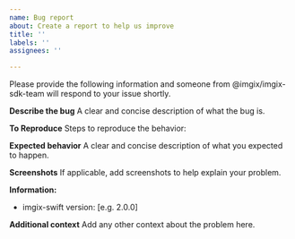 ```yaml
---
name: Bug report
about: Create a report to help us improve
title: ''
labels: ''
assignees: ''

---
```


Please provide the following information and someone from @imgix/imgix-sdk-team will respond to your issue shortly.

**Describe the bug**
A clear and concise description of what the bug is.

**To Reproduce**
Steps to reproduce the behavior:

**Expected behavior**
A clear and concise description of what you expected to happen.

**Screenshots**
If applicable, add screenshots to help explain your problem.

**Information:**
 - imgix-swift version: [e.g. 2.0.0]

**Additional context**
Add any other context about the problem here.
